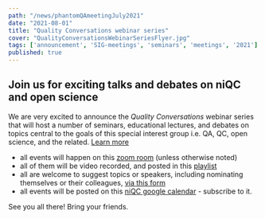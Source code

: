 ```yaml
---
path: "/news/phantomQAmeetingJuly2021"
date: "2021-08-01"
title: "Quality Conversations webinar series"
cover: "QualityConversationsWebinarSeriesFlyer.jpg"
tags: ['announcement', 'SIG-meetings', 'seminars', 'meetings', '2021']
published: true
---
```


## Join us for exciting talks and debates on niQC and open science

We are very excited to announce the *Quality Conversations* webinar series that will host a number of seminars, educational lectures, and debates on topics central to the goals of this special interest group i.e. QA, QC, open science, and the related. [Learn more](https://crossinvalidation.com/2021/07/19/announcing-quality-conversations-webinar-series-on-niqc-open-science-etc/)

 - all events will happen on this [zoom room](https://pitt.zoom.us/j/3750271811) (unless otherwise noted)
 - all of them will be video recorded, and posted in this [playlist](https://youtube.com/playlist?list=PLIa3r7AIaTinx9aVjhozUaUd2gpU5HTgn)
 - all are welcome to suggest topics or speakers, including nominating themselves or their colleagues, [via this form](https://docs.google.com/forms/d/e/1FAIpQLSez2CtrOD5FAa79u2Bh2K-ORHM-ETyD2RqGP0GC7RVgJW15oA/viewform?usp=sf_link)
 - all events will be posted on this [niQC google calendar](https://calendar.google.com/calendar/u/0?cid=cHJyYjg0a2FqZDIxYmlla21tN3FmYzNpZmtAZ3JvdXAuY2FsZW5kYXIuZ29vZ2xlLmNvbQ) - subscribe to it.

See you all there! Bring your friends.


